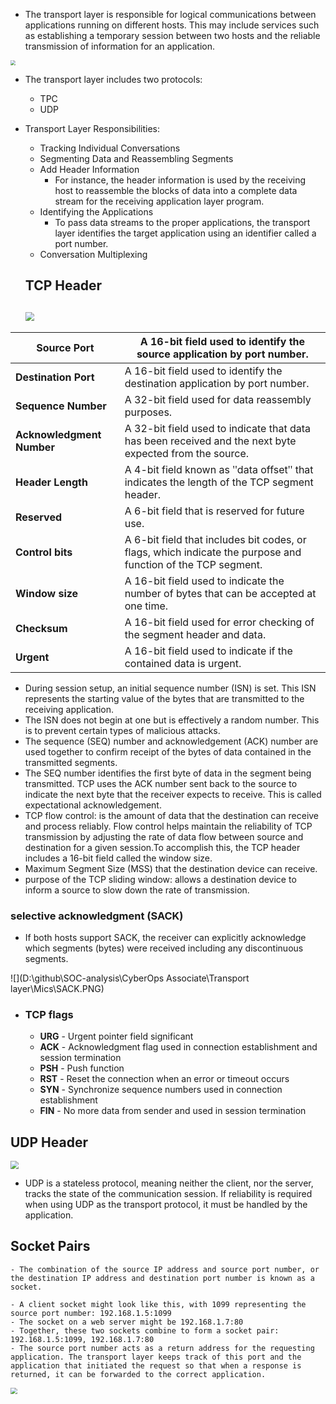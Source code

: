 - The transport layer is responsible for logical communications between applications running on different hosts. This may include services such as establishing a temporary session between two hosts and the reliable transmission of information for an application.

<img src="D:\Typora\transport_layer.PNG" style="zoom:50%;" />



- The transport layer includes two protocols:
  - TPC
  - UDP

- Transport Layer Responsibilities:

  - Tracking Individual Conversations
  - Segmenting Data and Reassembling Segments
  - Add Header Information
    - For instance, the header information is used by the receiving host to reassemble the blocks of data into a complete data stream for the receiving application layer program.
  - Identifying the Applications
    - To pass data streams to the proper applications, the transport layer identifies the target application using an identifier called a port number.
  - Conversation Multiplexing

  

  ## TCP Header

  ##  <img src="D:\Typora\tcp_header.PNG" style="zoom:90%;" />



| **Source Port**           | A 16-bit field used to identify the source application by port number. |
| ------------------------- | ------------------------------------------------------------ |
| **Destination Port**      | A 16-bit field used to identify the destination application by port number. |
| **Sequence Number**       | A 32-bit field used for data reassembly purposes.            |
| **Acknowledgment Number** | A 32-bit field used to indicate that data has been received and the next byte expected from the source. |
| **Header Length**         | A 4-bit field known as ʺdata offsetʺ that indicates the length of the TCP segment header. |
| **Reserved**              | A 6-bit field that is reserved for future use.               |
| **Control bits**          | A 6-bit field that includes bit codes, or flags, which indicate the purpose and function of the TCP segment. |
| **Window size**           | A 16-bit field used to indicate the number of bytes that can be accepted at one time. |
| **Checksum**              | A 16-bit field used for error checking of the segment header and data. |
| **Urgent**                | A 16-bit field used to indicate if the contained data is urgent. |

- During session setup, an initial sequence number (ISN) is set. This ISN represents the starting value of the bytes that are transmitted to the receiving application. 
- The ISN does not begin at one but is effectively a random number. This is to prevent certain types of malicious attacks.
- The sequence (SEQ) number and acknowledgement (ACK) number are used together to confirm receipt of the bytes of data contained in the transmitted segments.
-  The SEQ number identifies the first byte of data in the segment being transmitted. TCP uses the ACK number sent back to the source to indicate the next byte that the receiver expects to receive. This is called expectational acknowledgement.
-  TCP flow control:  is the amount of data that the destination can receive and process reliably.  Flow control helps maintain the reliability of TCP transmission by adjusting the rate of data flow between source and destination for a given session.To accomplish this, the TCP header includes a 16-bit field called the window size.
-  Maximum Segment Size (MSS) that the destination device can receive.
-  purpose of the TCP sliding window: allows a destination device to inform a source to slow down the rate of transmission.



### selective acknowledgment (SACK)

- If both hosts support SACK, the receiver can explicitly acknowledge which segments (bytes) were received including any discontinuous segments.	

![](D:\github\SOC-analysis\CyberOps Associate\Transport layer\Mics\SACK.PNG)



- ### TCP flags

  - **URG** - Urgent pointer field significant
  - **ACK** - Acknowledgment flag used in connection establishment and session termination
  - **PSH** - Push function
  - **RST** - Reset the connection when an error or timeout occurs
  - **SYN** - Synchronize sequence numbers used in connection establishment
  - **FIN** - No more data from sender and used in session termination



## UDP Header

<img src="D:\Typora\UDP_header.PNG" style="zoom:80%;" />



- UDP is a stateless protocol, meaning neither the client, nor the server, tracks the state of the communication session. If reliability is required when using UDP as the transport protocol, it must be handled by the application.



## Socket Pairs

```
- The combination of the source IP address and source port number, or the destination IP address and destination port number is known as a socket.

- A client socket might look like this, with 1099 representing the source port number: 192.168.1.5:1099
- The socket on a web server might be 192.168.1.7:80
- Together, these two sockets combine to form a socket pair: 192.168.1.5:1099, 192.168.1.7:80
- The source port number acts as a return address for the requesting application. The transport layer keeps track of this port and the application that initiated the request so that when a response is returned, it can be forwarded to the correct application.
```

<img src="D:\Typora\socket.PNG" style="zoom:67%;" />











